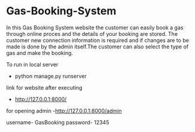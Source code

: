 # Gas-Booking-System

In this Gas Booking System website the customer can easily book a gas through online proces and the details of your booking are stored. The customer new connection information is required and if changes are to be made is done by the admin itself.The customer can also select the type of gas and make the booking.

To run in local server
- python manage.py runserver

link for website after executing
- http://127.0.0.1:8000/

for opening admin
-http://127.0.0.1:8000/admin

username- GasBooking
password- 12345
